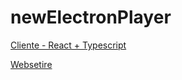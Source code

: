 # newElectronPlayer

[Cliente - React + Typescript]([https://github.com/ToledoFernando/newElectronPlayer)

[Websetire](https://electronplayer.online/)
